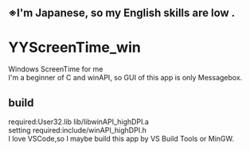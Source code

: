 ## ※I'm Japanese, so my English skills are low .  
  
# YYScreenTime_win  
Windows ScreenTime for me  
I'm a beginner of C and winAPI, so GUI of this app is only Messagebox.  
  
## build  
required:User32.lib lib/libwinAPI_highDPI.a  
setting required:include/winAPI_highDPI.h  
I love VSCode,so I maybe build this app by VS Build Tools or MinGW.   
